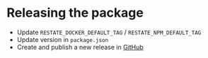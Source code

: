 # Releasing the package

- Update `RESTATE_DOCKER_DEFAULT_TAG` / `RESTATE_NPM_DEFAULT_TAG`
- Update version in `package.json`
- Create and publish a new release in [GitHub](https://github.com/restatedev/cdk/releases)
